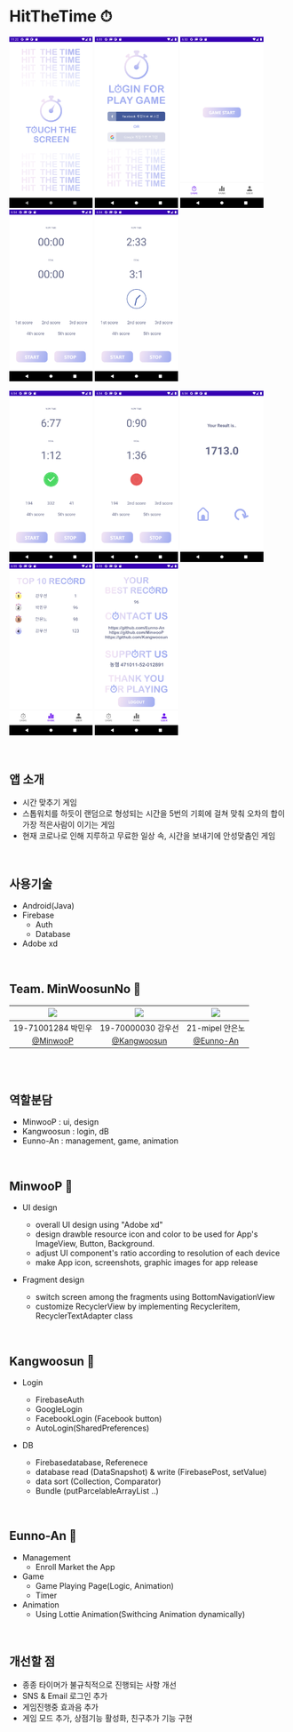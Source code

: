 # HitTheTime ⏱

<img src="./images/Hitthetime_MainActivity.png" width="150"/> <img src="./images/Hitthetime_LoginActivity.png" width="150"/> <img src="./images/Hitthetime_GameFragment.png" width="150"/> <img src="./images/Hitthetime_GameStart.png" width="150"/> <img src="./images/Hitthetime_GameInside.png" width="150"/>

<img src="./images/Hitthetime_GameCorrect.png" width="150"/> <img src="./images/Hitthetime_GameWrong.png" width="150"/> <img src="./images/Hitthetime_GameResult.png" width="150"/> <img src="./images/Hitthetime_RankFragment.png" width="150"/> <img src="./images/Hitthetime_UserFragment.png" width="150"/>

<br>

## 앱 소개

- 시간 맞추기 게임
- 스톱워치를 하듯이 랜덤으로 형성되는 시간을 5번의 기회에 걸쳐 맞춰 오차의 합이 가장 적은사람이 이기는 게임
- 현재 코로나로 인해 지루하고 무료한 일상 속, 시간을 보내기에 안성맞춤인 게임

<br>

## 사용기술

- Android(Java)
- Firebase
  - Auth
  - Database
- Adobe xd

<br>

## Team. MinWoosunNo 🧸

|<img src="https://avatars3.githubusercontent.com/u/31370590?s=400&u=69c8ca79448ddcdb787ed5613f9c9cf5f7467995&v=4" width=300/>|<img src="https://avatars3.githubusercontent.com/u/29699207?s=460&u=9cb648ac080b2f5979e9194d56c25692ec224972&v=4" width=300/>|<img src="https://avatars3.githubusercontent.com/u/33450365?s=400&u=6687a66d2bb5bc347ece566d33cdda9d8f5a7657&v=4" width=300/>|
|:-:|:-:|:-:|
|19-71001284 박민우|19-70000030 강우선|21-mipel 안은노|
| [@MinwooP](https://github.com/MinwooP) | [@Kangwoosun](https://github.com/Kangwoosun) | [@Eunno-An](https://github.com/Eunno-An)

<br>

<br>

## 역할분담

 - MinwooP : ui, design
 - Kangwoosun : login, dB
 - Eunno-An : management, game, animation

<br>

## MinwooP 🦄

- UI design
  - overall UI design using "Adobe xd"
  - design drawble resource icon and color to be used for App's ImageView, Button, Background.
  - adjust UI component's ratio according to resolution of each device
  - make App icon, screenshots, graphic images for app release


- Fragment design
  - switch screen among the fragments using BottomNavigationView
  - customize RecyclerView by implementing Recycleritem, RecyclerTextAdapter class

<br>


## Kangwoosun 🦊


- Login
  - FirebaseAuth
  - GoogleLogin
  - FacebookLogin (Facebook button)
  - AutoLogin(SharedPreferences)


- DB
  - Firebasedatabase, Referenece
  - database read (DataSnapshot) & write (FirebasePost, setValue)
  - data sort (Collection, Comparator)
  - Bundle (putParcelableArrayList ..)

<br>

## Eunno-An 🐼


- Management
  - Enroll Market the App
- Game
  - Game Playing Page(Logic, Animation)
  - Timer
- Animation
  - Using Lottie Animation(Swithcing Animation dynamically)


<br>

## 개선할 점

 - 종종 타이머가 불규칙적으로 진행되는 사항 개선
 - SNS & Email 로그인 추가
 - 게임진행중 효과음 추가
 - 게임 모드 추가, 상점기능 활성화, 친구추가 기능 구현


